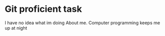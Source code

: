 # Git proficient task
I have no idea what im doing
About me. Computer programming keeps me up at night
